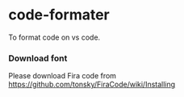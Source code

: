 # code-formater
To format code on vs code.

### Download font
Please download Fira code from https://github.com/tonsky/FiraCode/wiki/Installing
